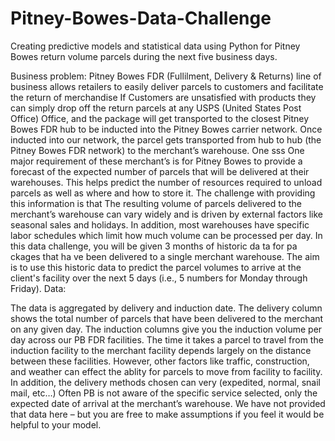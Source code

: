 # Pitney-Bowes-Data-Challenge

Creating predictive models and statistical data using Python for Pitney Bowes return volume parcels during the next five business days.

Business problem:
Pitney Bowes FDR (Fullilment, Delivery & Returns) line of business allows retailers to easily deliver parcels to customers and  facilitate the return of merchandise If Customers are unsatisfied with products they can simply drop off the return parcels at any USPS (United States Post Office) Office, and the package will get transported to the closest Pitney Bowes FDR hub to be inducted into the Pitney Bowes carrier network. 
Once inducted into our network, the parcel gets transported from hub to hub (the Pitney Bowes FDR network) to the merchant’s warehouse.  One sss
One major requirement of these merchant’s is for Pitney Bowes to provide a forecast of the expected number of parcels that will be delivered at their warehouses. This helps predict the number of resources required to unload parcels as well as where and how to store it. 
The challenge with providing this information is that The resulting volume of parcels delivered to the  merchant’s warehouse can vary widely and is driven by external factors like seasonal sales and holidays. In addition, most warehouses have specific labor schedules which limit how much volume can be processed per day. 
In this data challenge, you will be given 3 months of historic da ta for pa ckages that ha ve been delivered to a single  merchant warehouse. 
The aim is to use this historic data to predict the parcel volumes to arrive at the client's facility over the next 5 days (i.e., 5 numbers for Monday through Friday).
Data:

The data is aggregated by delivery and induction date. The delivery column shows the total number of parcels that have been delivered to the merchant on any given day. The induction columns give you the induction volume per day across our PB FDR facilities. The time it takes a parcel to travel from the induction facility to the  merchant facility depends largely on the distance between these facilities. However, other factors like traffic, construction, and weather can effect the ablity for parcels to move from facility to facility.  In addition, the delivery methods chosen can very (expedited, normal, snail mail, etc…) Often PB is not aware of the specific service selected, only the expected date of arrival at the merchant’s warehouse. We have not provided that data here – but you are free to make assumptions if you feel it would be helpful to your model.
